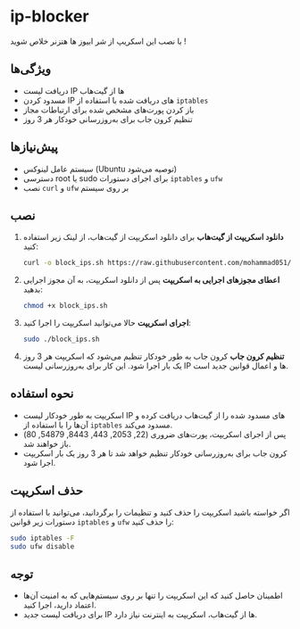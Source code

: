 # ip-blocker

با نصب این اسکریپ از شر ابیوز ها هتزنر خلاص شوید !

## ویژگی‌ها
- دریافت لیست IP ها از گیت‌هاب
- مسدود کردن IP های دریافت شده با استفاده از `iptables`
- باز کردن پورت‌های مشخص شده برای ارتباطات مجاز
- تنظیم کرون جاب برای به‌روزرسانی خودکار هر 3 روز

## پیش‌نیازها
- سیستم عامل لینوکس (Ubuntu توصیه می‌شود)
- دسترسی root یا sudo برای اجرای دستورات `iptables` و `ufw`
- نصب `curl` و `ufw` بر روی سیستم

## نصب

1. **دانلود اسکریپت از گیت‌هاب**
   برای دانلود اسکریپت از گیت‌هاب، از لینک زیر استفاده کنید:
   ```bash
   curl -o block_ips.sh https://raw.githubusercontent.com/mohammad051/ipblock/refs/heads/main/block_ips.sh
   ```

2. **اعطای مجوزهای اجرایی به اسکریپت**
   پس از دانلود اسکریپت، به آن مجوز اجرایی بدهید:
   ```bash
   chmod +x block_ips.sh
   ```

3. **اجرای اسکریپت**
   حالا می‌توانید اسکریپت را اجرا کنید:
   ```bash
   sudo ./block_ips.sh
   ```

4. **تنظیم کرون جاب**
   کرون جاب به طور خودکار تنظیم می‌شود که اسکریپت هر 3 روز یک بار اجرا شود. این کار برای به‌روزرسانی لیست IP ها و اعمال قوانین جدید است.

## نحوه استفاده

- اسکریپت به طور خودکار لیست IP های مسدود شده را از گیت‌هاب دریافت کرده و آن‌ها را با استفاده از `iptables` مسدود می‌کند.
- پس از اجرای اسکریپت، پورت‌های ضروری (22, 2053, 443, 8443, 54879, 80) باز خواهند شد.
- کرون جاب برای به‌روزرسانی خودکار تنظیم خواهد شد تا هر 3 روز یک بار اسکریپت اجرا شود.

## حذف اسکریپت

اگر خواسته باشید اسکریپت را حذف کنید و تنظیمات را برگردانید، می‌توانید با استفاده از دستورات زیر قوانین `iptables` و `ufw` را حذف کنید:
```bash
sudo iptables -F
sudo ufw disable
```

## توجه

- اطمینان حاصل کنید که این اسکریپت را تنها بر روی سیستم‌هایی که به امنیت آن‌ها اعتماد دارید، اجرا کنید.
- برای دریافت لیست جدید IP ها از گیت‌هاب، اسکریپت به اینترنت نیاز دارد.
